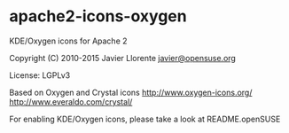 # apache2-icons-oxygen
KDE/Oxygen icons for Apache 2

Copyright (C) 2010-2015 Javier Llorente <javier@opensuse.org>

License: LGPLv3

Based on Oxygen and Crystal icons
http://www.oxygen-icons.org/
http://www.everaldo.com/crystal/

For enabling KDE/Oxygen icons, please take a look at README.openSUSE
